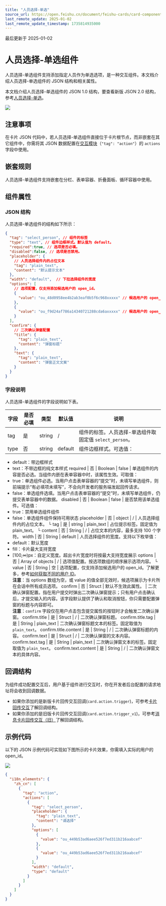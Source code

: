 ```yaml
---
title: "人员选择-单选"
source_url: https://open.feishu.cn/document/feishu-cards/card-components/interactive-components/single-select-user-picker
last_remote_update: 2025-01-02
last_remote_update_timestamp: 1735814935000
---
```

最后更新于 2025-01-02

# 人员选择-单选组件

人员选择-单选组件支持添加指定人员作为单选选项，是一种交互组件。本文档介绍人员选择-单选组件的 JSON 结构和相关属性。

本文档介绍人员选择-单选组件的 JSON 1.0 结构，要查看新版 JSON 2.0 结构，参考[人员选择-单选](https://open.feishu.cn/document/uAjLw4CM/ukzMukzMukzM/feishu-cards/card-json-v2-components/interactive-components/single-select-user-picker)。

![](https://sf3-cn.feishucdn.com/obj/open-platform-opendoc/d85b31ecc22aac31e96f03611c115c30_JTuavGnynE.png?height=195&lazyload=true&maxWidth=500&width=819)

## 注意事项

在卡片 JSON 代码中，若人员选择-单选组件直接位于卡片根节点，而非嵌套在其它组件中，你需将其 JSON 数据配置在[交互模块](https://open.feishu.cn/document/ukTMukTMukTM/uYzM3QjL2MzN04iNzcDN/component-list/common-components-and-elements)（`"tag": "action"`）的 `actions` 字段中使用。

## 嵌套规则

人员选择-单选组件支持嵌套在分栏、表单容器、折叠面板、循环容器中使用。

## 组件属性

### JSON 结构

人员选择-单选组件的结构如下所示：
```json
{
  "tag": "select_person", // 组件的标签
  "type": "text", // 组件边框样式。默认值为 default。
  "required":true, // 选项是否必填。
  "disabled":false, // 选项是否禁用。
  "placeholder": {
    // 人员选择组件内的占位文本
    "tag": "plain_text",
    "content": "默认提示文本"
  },
  "width": "default",  // 下拉选择组件的宽度
  "options": [
    // 选项配置，仅支持添加候选用户的 open_id。
    {
      "value": "ou_48d0958ee4b2ab3eaf0b5f6c968xxxxx" // 候选用户的 open_id
    },
    {
      "value": "ou_f9d24af786a14340721288cda6axxxxx" // 候选用户的 open_id
    }
  ],
  "confirm": {
    // 二次确认弹窗配置
    "title": {
      "tag": "plain_text",
      "content": "弹窗标题"
    },
    "text": {
      "tag": "plain_text",
      "content": "弹窗正文文案"
    }
  }
}
```

### 字段说明

人员选择-单选组件的字段说明如下表。

字段 | 是否必填 | 类型 | 默认值 | 说明
--- | --- | --- | --- | ---
tag | 是 | string | / | 组件的标签。人员选择-单选组件取固定值 `select_person`。
type | 否 | string | default | 组件边框样式。可选值：  
- default：带边框样式  
- text：不带边框的纯文本样式
required | 否 | Boolean | false | 单选组件的内容是否必选。当组件内嵌在表单容器中时，该属性生效。可取值：  
- true：单选组件必选。当用户点击表单容器的“提交”时，未填写单选组件，则前端提示“有必填项未填写”，不会向开发者的服务端发起回传请求。  
- false：单选组件选填。当用户点击表单容器的“提交”时，未填写单选组件，仍提交表单容器中的数据。
disabled | 否 | Boolean | false | 是否禁用该单选组件。可选值：  
- true：禁用单选组件组件  
- false：单选组件组件保持可用状态
placeholder | 否 | object | / | 人员选择组件内的占位文本。
└ tag | 是 | string | plain_text | 占位提示标签。固定值为 plain_text。
└ content | 否 | String | / | 占位文本的内容，最多支持 100 个字符。
width | 否 | String | default | 人员选择组件的宽度。支持以下枚举值：  
- default：默认宽度  
- fill：卡片最大支持宽度  
- [100,∞)px：自定义宽度。超出卡片宽度时将按最大支持宽度展示
options | 否 | Array of objects | / | 选项值配置。按选项数组的顺序展示选项内容。
└ value | 否 | String | 空 | 选项配置，仅支持添加候选用户的 open_id。了解更多，参考[如何获取不同的用户 ID](https://open.feishu.cn/document/home/user-identity-introduction/open-id)。  
**注意**：当 options 数组为空，或 value 的值全部无效时，候选项展示为卡片所在会话中所有成员选项。
confirm | 否 | Struct | 默认不生效此属性。 | 二次确认弹窗配置。指在用户提交时弹出二次确认弹窗提示；只有用户点击确认后，才提交输入的内容。该字段默认提供了确认和取消按钮，你只需要配置弹窗的标题与内容即可。  
**注意**：<code>confirm</code> 字段仅在用户点击包含提交属性的按钮时才会触发二次确认弹窗。
confirm.title | 是 | Struct | / | 二次确认弹窗标题。
confirm.title.tag | 是 | String | plain_text | 二次确认弹窗标题文本的标签。固定取值为 `plain_text`。
confirm.title.content | 是 | String | / | 二次确认弹窗标题的内容。
confirm.text | 是 | Struct | / | 二次确认弹窗的文本内容。
confirm.text.tag | 是 | String | plain_text | 二次确认弹窗文本的标签。固定取值为 `plain_text`。
confirm.text.content | 是 | String | / | 二次确认弹窗文本的具体内容。

## 回调结构

为组件成功配置交互后，用户基于组件进行交互时，你在开发者后台配置的请求地址将会收到回调数据。
- 如果你添加的是新版卡片回传交互回调(`card.action.trigger`)，可参考[卡片回传交互](https://open.feishu.cn/document/uAjLw4CM/ukzMukzMukzM/feishu-cards/card-callback-communication)了解回调结构。
- 如果你添加的是旧版卡片回传交互回调(`card.action.trigger_v1`)，可参考[消息卡片回传交互（旧）](https://open.feishu.cn/document/ukTMukTMukTM/uYzM3QjL2MzN04iNzcDN/configuring-card-callbacks/card-callback-structure)了解回调结构。

## 示例代码

以下的 JSON 示例代码可实现如下图所示的卡片效果，你需填入实际的用户的 open_id。

![](https://sf3-cn.feishucdn.com/obj/open-platform-opendoc/d85b31ecc22aac31e96f03611c115c30_q5kjDHzs72.png?height=195&lazyload=true&maxWidth=500&width=819)
```json
{
  "i18n_elements": {
    "zh_cn": [
      {
        "tag": "action",
        "actions": [
          {
            "tag": "select_person",
            "placeholder": {
              "tag": "plain_text",
              "content": "请选择"
            },
            "options": [
              {
                "value": "ou_449b53ad6aee526f7ed311b216aabcef"
              },
              {
                "value": "ou_449b53ad6aee526f7ed311b216aabcef"
              }
            ],
            "width": "default",
            "type": "default"
          }
        ]
      }
    ]
  }
}
```
